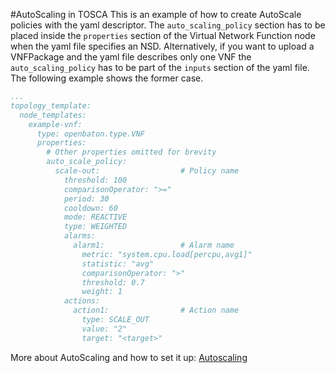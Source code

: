 #AutoScaling in TOSCA
This is an example of how to create AutoScale policies with the yaml descriptor. The ```auto_scaling_policy``` section has to be placed inside the ```properties``` section of the Virtual Network Function node when the yaml file specifies an NSD. Alternatively, if you want to upload a VNFPackage and the yaml file describes only one VNF the ```auto_scaling_policy``` has to be part of the ```inputs``` section of the yaml file. The following example shows the former case.


```yaml
...
topology_template:
  node_templates:
    example-vnf:
      type: openbaton.type.VNF
      properties:
        # Other properties omitted for brevity
        auto_scale_policy:
          scale-out:                  # Policy name 
            threshold: 100
            comparisonOperator: ">="
            period: 30
            cooldown: 60
            mode: REACTIVE
            type: WEIGHTED
            alarms:
              alarm1:                 # Alarm name      
                metric: "system.cpu.load[percpu,avg1]"
                statistic: "avg"
                comparisonOperator: ">"
                threshold: 0.7
                weight: 1
            actions:
              action1:                # Action name
                type: SCALE_OUT
                value: "2"
                target: "<target>"
```

More about AutoScaling and how to set it up: [Autoscaling][as]


<!------------
References
-------------->
[TOSCA-simple-yaml-lifecycle]:http://docs.oasis-open.org/tosca/TOSCA-Simple-Profile-YAML/v1.0/csprd01/TOSCA-Simple-Profile-YAML-v1.0-csprd01.html#_Toc430015766
[csar-tosca]:https://www.google.de/url?sa=t&rct=j&q=&esrc=s&source=web&cd=1&cad=rja&uact=8&ved=0ahUKEwjVyb-Ll5PLAhXCDCwKHTh3AEAQFggdMAA&url=https%3A%2F%2Fwww.oasis-open.org%2Fcommittees%2Fdownload.php%2F46057%2FCSAR%2520V0-1.docx&usg=AFQjCNG-Xqjz_D4ZY8TbJGls58Hp7LdNBg&sig2=w7waCIxRy_-ODL7GyZNFUg

[tosca-iperf]:tosca-iperf-scenario
[metadata]:vnf-package
[drag_drop]:images/nfvo-how-to-use-gui-drag-drop.png
[tosca-vnf]:tosca-vnfd
[as]:autoscaling


<!---
Script for open external links in a new tab
-->
<script type="text/javascript" charset="utf-8">
      // Creating custom :external selector
      $.expr[':'].external = function(obj){
          return !obj.href.match(/^mailto\:/)
                  && (obj.hostname != location.hostname);
      };
      $(function(){
        $('a:external').addClass('external');
        $(".external").attr('target','_blank');
      })
</script>



